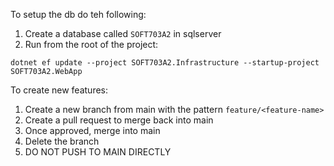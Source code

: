 To setup the db do teh following:

1. Create a database called `SOFT703A2` in sqlserver
2. Run from the root of the project:

``` 
dotnet ef update --project SOFT703A2.Infrastructure --startup-project SOFT703A2.WebApp
``` 

To create new features:

1. Create a new branch from main with the pattern `feature/<feature-name>`
2. Create a pull request to merge back into main
3. Once approved, merge into main
4. Delete the branch
5. DO NOT PUSH TO MAIN DIRECTLY
